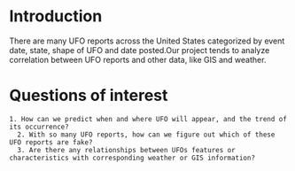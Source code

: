 # Introduction

  There are many UFO reports across the United States categorized by event date, state, shape of UFO and date posted.Our project tends to analyze correlation between UFO reports and other data, like GIS and weather.

# Questions of interest

    1. How can we predict when and where UFO will appear, and the trend of its occurrence? 
	  2. With so many UFO reports, how can we figure out which of these UFO reports are fake? 
	  3. Are there any relationships between UFOs features or characteristics with corresponding weather or GIS information?
